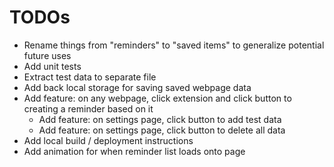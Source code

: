 # TODOs
- Rename things from "reminders" to "saved items" to generalize potential future uses
- Add unit tests
- Extract test data to separate file
- Add back local storage for saving saved webpage data
- Add feature: on any webpage, click extension and click button to creating a reminder based on it
    - Add feature: on settings page, click button to add test data
    - Add feature: on settings page, click button to delete all data
- Add local build / deployment instructions
- Add animation for when reminder list loads onto page

